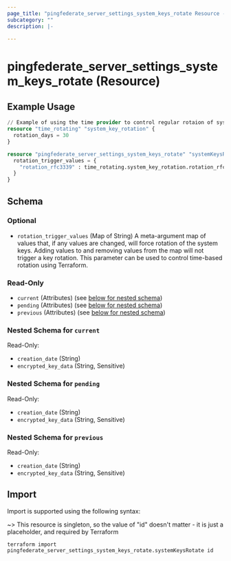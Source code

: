 ```yaml
---
page_title: "pingfederate_server_settings_system_keys_rotate Resource - terraform-provider-pingfederate"
subcategory: ""
description: |-
  
---
```


# pingfederate_server_settings_system_keys_rotate (Resource)



## Example Usage

```terraform
// Example of using the time provider to control regular rotaion of system keys
resource "time_rotating" "system_key_rotation" {
  rotation_days = 30
}

resource "pingfederate_server_settings_system_keys_rotate" "systemKeysRotate" {
  rotation_trigger_values = {
    "rotation_rfc3339" : time_rotating.system_key_rotation.rotation_rfc3339,
  }
}
```

<!-- schema generated by tfplugindocs -->
## Schema

### Optional

- `rotation_trigger_values` (Map of String) A meta-argument map of values that, if any values are changed, will force rotation of the system keys. Adding values to and removing values from the map will not trigger a key rotation. This parameter can be used to control time-based rotation using Terraform.

### Read-Only

- `current` (Attributes) (see [below for nested schema](#nestedatt--current))
- `pending` (Attributes) (see [below for nested schema](#nestedatt--pending))
- `previous` (Attributes) (see [below for nested schema](#nestedatt--previous))

<a id="nestedatt--current"></a>
### Nested Schema for `current`

Read-Only:

- `creation_date` (String)
- `encrypted_key_data` (String, Sensitive)


<a id="nestedatt--pending"></a>
### Nested Schema for `pending`

Read-Only:

- `creation_date` (String)
- `encrypted_key_data` (String, Sensitive)


<a id="nestedatt--previous"></a>
### Nested Schema for `previous`

Read-Only:

- `creation_date` (String)
- `encrypted_key_data` (String, Sensitive)

## Import

Import is supported using the following syntax:

~> This resource is singleton, so the value of "id" doesn't matter - it is just a placeholder, and required by Terraform

```shell
terraform import pingfederate_server_settings_system_keys_rotate.systemKeysRotate id
```